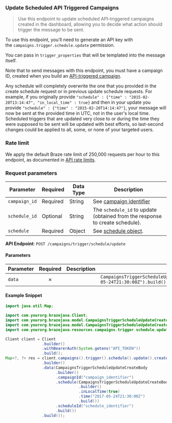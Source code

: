
### Update Scheduled API Triggered Campaigns <a name="create"></a>

> Use this endpoint to update scheduled API-triggered campaigns created in the dashboard, allowing you to decide what action should trigger the message to be sent. 
  

To use this endpoint, you’ll need to generate an API key with the `campaigns.trigger.schedule.update` permission.

You can pass in `trigger_properties` that will be templated into the message itself.

Note that to send messages with this endpoint, you must have a campaign ID, created when you build an [API-triggered campaign](https://www.braze.com/docs/api/api_campaigns/).

Any schedule will completely overwrite the one that you provided in the create schedule request or in previous update schedule requests. For example, if you originally provide `"schedule" : {"time" : "2015-02-20T13:14:47", "in_local_time" : true}` and then in your update you provide `"schedule" : {"time" : "2015-02-20T14:14:47"}`, your message will now be sent at the provided time in UTC, not in the user's local time. Scheduled triggers that are updated very close to or during the time they were supposed to be sent will be updated with best efforts, so last-second changes could be applied to all, some, or none of your targeted users.

### Rate limit

We apply the default Braze rate limit of 250,000 requests per hour to this endpoint, as documented in [API rate limits](https://www.braze.com/docs/api/api_limits/).

### Request parameters

| Parameter | Required | Data Type | Description |
| --- | --- | --- | --- |
| `campaign_id` | Required | String | See [campaign identifier](https://www.braze.com/docs/api/identifier_types/) |
| `schedule_id` | Optional | String | The `schedule_id` to update (obtained from the response to create schedule). |
| `schedule` | Required | Object | See [schedule object](https://www.braze.com/docs/api/objects_filters/schedule_object/). |

**API Endpoint**: `POST /campaigns/trigger/schedule/update`

#### Parameters

| Parameter | Required | Description | Example |
|-----------|:--------:|-------------|--------|
| `data` | ✗ |  | `CampaignsTriggerScheduleUpdateCreateBody.builder().campaignId("campaign_identifier").schedule(CampaignsTriggerScheduleUpdateCreateBodySchedule.builder().inLocalTime(true).time("2017-05-24T21:30:00Z").build()).scheduleId("schedule_identifier").build()` |

#### Example Snippet

```java
import java.util.Map;

import com.yourorg.brazejava.Client;
import com.yourorg.brazejava.model.CampaignsTriggerScheduleUpdateCreateBody;
import com.yourorg.brazejava.model.CampaignsTriggerScheduleUpdateCreateBodySchedule;
import com.yourorg.brazejava.resources.campaigns.trigger.schedule.update.params.CreateRequest;

Client client = Client
                .builder()
                .withBearerAuth(System.getenv("API_TOKEN"))
                .build();
Map<?, ?> res = client.campaigns().trigger().schedule().update().create(CreateRequest
                .builder()
                .data(CampaignsTriggerScheduleUpdateCreateBody
                      .builder()
                      .campaignId("campaign_identifier")
                      .schedule(CampaignsTriggerScheduleUpdateCreateBodySchedule
                                .builder()
                                .inLocalTime(true)
                                .time("2017-05-24T21:30:00Z")
                                .build())
                      .scheduleId("schedule_identifier")
                      .build())
                .build());
```
